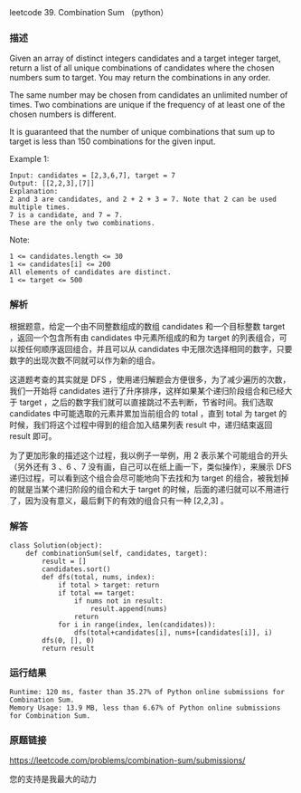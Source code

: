 leetcode 39. Combination Sum （python）




### 描述



Given an array of distinct integers candidates and a target integer target, return a list of all unique combinations of candidates where the chosen numbers sum to target. You may return the combinations in any order.

The same number may be chosen from candidates an unlimited number of times. Two combinations are unique if the frequency of at least one of the chosen numbers is different.

It is guaranteed that the number of unique combinations that sum up to target is less than 150 combinations for the given input.

Example 1:

	Input: candidates = [2,3,6,7], target = 7
	Output: [[2,2,3],[7]]
	Explanation:
	2 and 3 are candidates, and 2 + 2 + 3 = 7. Note that 2 can be used multiple times.
	7 is a candidate, and 7 = 7.
	These are the only two combinations.



Note:


	1 <= candidates.length <= 30
	1 <= candidates[i] <= 200
	All elements of candidates are distinct.
	1 <= target <= 500

### 解析

根据题意，给定一个由不同整数组成的数组 candidates 和一个目标整数 target ，返回一个包含所有由 candidates 中元素所组成的和为 target 的列表组合，可以按任何顺序返回组合，并且可以从 candidates 中无限次选择相同的数字，只要数字的出现次数不同就可以作为新的组合。

这道题考查的其实就是 DFS ，使用递归解题会方便很多，为了减少遍历的次数，我们一开始将 candidates 进行了升序排序，这样如果某个递归阶段组合和已经大于 target ，之后的数字我们就可以直接跳过不去判断，节省时间。我们选取 candidates 中可能选取的元素并累加当前组合的 total ，直到 total 为 target 的时候，我们将这个过程中得到的组合加入结果列表 result 中，递归结束返回 result 即可。

为了更加形象的描述这个过程，我以例子一举例，用 2 表示某个可能组合的开头（另外还有 3 、6 、7 没有画，自己可以在纸上画一下，类似操作），来展示 DFS 递归过程，可以看到这个组合会尽可能地向下去找和为 target 的组合，被我划掉的就是当某个递归阶段的组合和大于 target 的时候，后面的递归就可以不用进行了，因为没有意义，最后剩下的有效的组合只有一种 [2,2,3] 。


### 解答
				

	class Solution(object):
	    def combinationSum(self, candidates, target):
	        result = []
	        candidates.sort()
	        def dfs(total, nums, index):
	            if total > target: return
	            if total == target:
	                if nums not in result:
	                    result.append(nums)
	                return
	            for i in range(index, len(candidates)):
	                dfs(total+candidates[i], nums+[candidates[i]], i)
	        dfs(0, [], 0)
	        return result
	        
            	      
			
### 运行结果


	Runtime: 120 ms, faster than 35.27% of Python online submissions for Combination Sum.
	Memory Usage: 13.9 MB, less than 6.67% of Python online submissions for Combination Sum.



### 原题链接

https://leetcode.com/problems/combination-sum/submissions/


您的支持是我最大的动力
